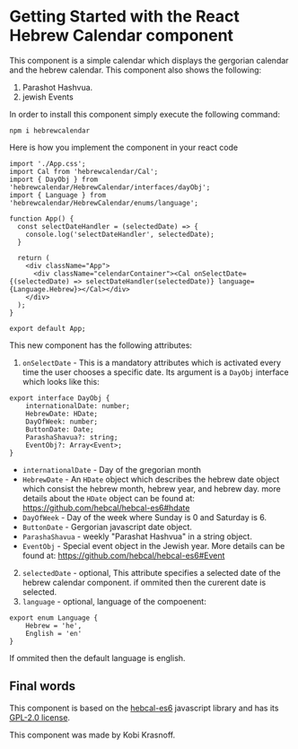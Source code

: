 # Getting Started with the React Hebrew Calendar component

This component is a simple calendar which displays the gergorian calendar and the hebrew calendar.
This component also shows the following:
1. Parashot Hashvua.
2. jewish Events

In order to install this component simply execute the following command:
```
npm i hebrewcalendar
```

Here is how you implement the component in your react code
```
import './App.css';
import Cal from 'hebrewcalendar/Cal';
import { DayObj } from 'hebrewcalendar/HebrewCalendar/interfaces/dayObj';
import { Language } from 'hebrewcalendar/HebrewCalendar/enums/language'; 

function App() {
  const selectDateHandler = (selectedDate) => {
    console.log('selectDateHandler', selectedDate);
  }

  return (
    <div className="App">
      <div className="celendarContainer"><Cal onSelectDate={(selectedDate) => selectDateHandler(selectedDate)} language={Language.Hebrew}></Cal></div>
    </div>
  );
}

export default App;
```

This new component has the following attributes:
1. `onSelectDate` - This is a mandatory attributes which is activated every time the user chooses a specific date. Its argument is a `DayObj` interface which looks like this:
```
export interface DayObj {
    internationalDate: number;
    HebrewDate: HDate;
    DayOfWeek: number;
    ButtonDate: Date;
    ParashaShavua?: string;
    EventObj?: Array<Event>;
}
```

   - `internationalDate` - Day of the gregorian month
   - `HebrewDate` - An `HDate` object which describes the hebrew date object which consist the hebrew month, hebrew year, and hebrew day. more details about the `HDate` object can be found at: https://github.com/hebcal/hebcal-es6#hdate
   - `DayOfWeek` - Day of the week where Sunday is 0 and Saturday is 6.
   - `ButtonDate` - Gergorian javascript date object.
   - `ParashaShavua` - weekly "Parashat Hashvua" in a string object.
   - `EventObj` - Special event object in the Jewish year. More details can be found at: https://github.com/hebcal/hebcal-es6#Event

2. `selectedDate` - optional, This attribute specifies a selected date of the hebrew calendar component. if ommited then the curerent date is selected.
3. `language` - optional, language of the compoenent:
```
export enum Language {
    Hebrew = 'he',
    English = 'en'
}
```
If ommited then the default language is english.

## Final words
This component is based on the [hebcal-es6](https://github.com/hebcal/hebcal-es6) javascript library and has its [GPL-2.0 license](https://github.com/krasnoff/hebrew-canlendar/blob/master/LICENSE).

This component was made by Kobi Krasnoff.